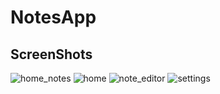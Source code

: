 # NotesApp
## ScreenShots
![home_notes](https://github.com/Atul1223/NotesApp/assets/71784758/1fb741e0-f060-4d29-b7e8-9c6150803b63)
![home](https://github.com/Atul1223/NotesApp/assets/71784758/9f554d42-85f7-46cf-8944-132fe2bd93b2)
![note_editor](https://github.com/Atul1223/NotesApp/assets/71784758/32541359-6f60-4d5a-afdb-d5d87366f1e3)
![settings](https://github.com/Atul1223/NotesApp/assets/71784758/491b7e53-6003-4a72-b722-d2c9773deb1f)
